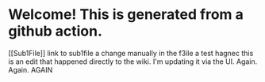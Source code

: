 # Welcome! This is generated from a github action.

[[Sub1File]] link to sub1file
 a change manually in the f3ile
a test hagnec
this is an edit that happened directly to the wiki. I'm updating it via the UI. Again. Again. AGAIN
